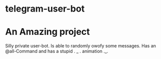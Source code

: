 # telegram-user-bot
# An Amazing project
Silly private user-bot. Is able to randomly owofy some messages. Has an @all-Command and has a stupid . _ . animation ._.
